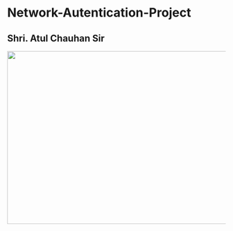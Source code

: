 # Network-Autentication-Project
## Shri. Atul Chauhan Sir 
<img src="https://user-images.githubusercontent.com/75934644/159355392-9d7ad278-4700-45e5-9456-68326f0ae5a7.PNG" width="800" height="400" align="centre">
